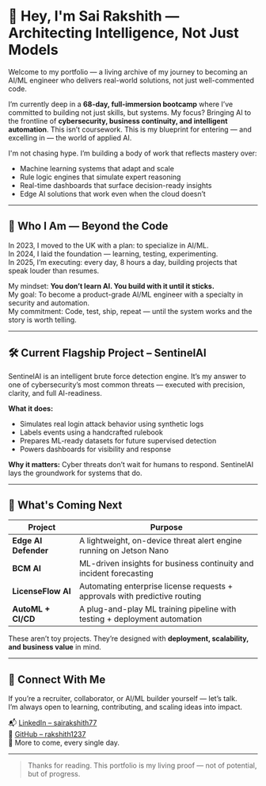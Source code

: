 # 👋 Hey, I'm Sai Rakshith — Architecting Intelligence, Not Just Models

Welcome to my portfolio — a living archive of my journey to becoming an AI/ML engineer who delivers real-world solutions, not just well-commented code.

I’m currently deep in a **68-day, full-immersion bootcamp** where I’ve committed to building not just skills, but systems. My focus? Bringing AI to the frontline of **cybersecurity, business continuity, and intelligent automation**. This isn’t coursework. This is my blueprint for entering — and excelling in — the world of applied AI.

I'm not chasing hype. I’m building a body of work that reflects mastery over:

- Machine learning systems that adapt and scale
- Rule logic engines that simulate expert reasoning
- Real-time dashboards that surface decision-ready insights
- Edge AI solutions that work even when the cloud doesn’t

---

## 🧭 Who I Am — Beyond the Code

In 2023, I moved to the UK with a plan: to specialize in AI/ML.  
In 2024, I laid the foundation — learning, testing, experimenting.  
In 2025, I’m executing: every day, 8 hours a day, building projects that speak louder than resumes.

My mindset: **You don’t learn AI. You build with it until it sticks.**  
My goal: To become a product-grade AI/ML engineer with a specialty in security and automation.  
My commitment: Code, test, ship, repeat — until the system works and the story is worth telling.

---

## 🛠️ Current Flagship Project – SentinelAI

SentinelAI is an intelligent brute force detection engine. It’s my answer to one of cybersecurity’s most common threats — executed with precision, clarity, and full AI-readiness.

**What it does:**
- Simulates real login attack behavior using synthetic logs
- Labels events using a handcrafted rulebook
- Prepares ML-ready datasets for future supervised detection
- Powers dashboards for visibility and response

**Why it matters:**
Cyber threats don’t wait for humans to respond. SentinelAI lays the groundwork for systems that do.

---

## 🚀 What's Coming Next

| Project | Purpose |
|--------|---------|
| **Edge AI Defender** | A lightweight, on-device threat alert engine running on Jetson Nano |
| **BCM AI** | ML-driven insights for business continuity and incident forecasting |
| **LicenseFlow AI** | Automating enterprise license requests + approvals with predictive routing |
| **AutoML + CI/CD** | A plug-and-play ML training pipeline with testing + deployment automation |

These aren’t toy projects. They’re designed with **deployment, scalability, and business value** in mind.

---

## 🔗 Connect With Me

If you’re a recruiter, collaborator, or AI/ML builder yourself — let’s talk.  
I’m always open to learning, contributing, and scaling ideas into impact.

📬 [LinkedIn – sairakshith77](https://linkedin.com/in/sairakshith77)  
🔧 [GitHub – rakshith1237](https://github.com/rakshith1237)  
🧠 More to come, every single day.

---

> Thanks for reading. This portfolio is my living proof — not of potential, but of progress.
